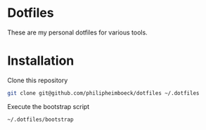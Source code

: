 # Dotfiles

These are my personal dotfiles for various tools.

# Installation

Clone this repository

```sh
git clone git@github.com/philipheimboeck/dotfiles ~/.dotfiles
``` 

Execute the bootstrap script

```sh
~/.dotfiles/bootstrap
```


